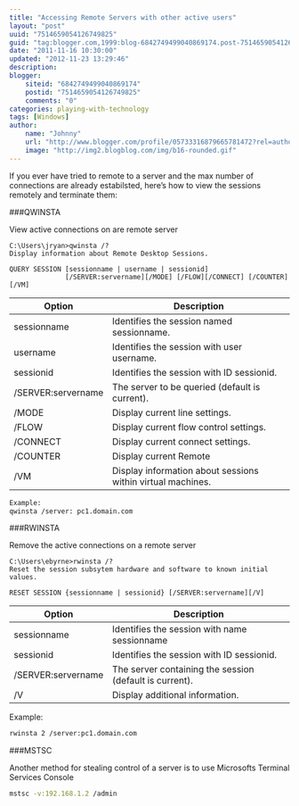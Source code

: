 ```yaml
---
title: "Accessing Remote Servers with other active users"
layout: "post"
uuid: "7514659054126749825"
guid: "tag:blogger.com,1999:blog-6842749499040869174.post-7514659054126749825"
date: "2011-11-16 10:30:00"
updated: "2012-11-23 13:29:46"
description: 
blogger:
    siteid: "6842749499040869174"
    postid: "7514659054126749825"
    comments: "0"
categories: playing-with-technology
tags: [Windows]
author: 
    name: "Johnny"
    url: "http://www.blogger.com/profile/05733316879665781472?rel=author"
    image: "http://img2.blogblog.com/img/b16-rounded.gif"
---
```


If you ever have tried to remote to a server and the max number of connections are already estabilsted, here’s how to view the sessions remotely and terminate them:
<linebreak>

###QWINSTA 

View active connections on are remote server

```
C:\Users\jryan>qwinsta /?
Display information about Remote Desktop Sessions.

QUERY SESSION [sessionname | username | sessionid]
              [/SERVER:servername][/MODE] [/FLOW][/CONNECT] [/COUNTER][/VM]
```
|Option|Description|
|---|---|
|  sessionname          |Identifies the session named sessionname.|
|  username              |Identifies the session with user username.|
|  sessionid               |Identifies the session with ID sessionid.|
|  /SERVER:servername  |The server to be queried (default is current).|
|  /MODE                |Display current line settings.|
|  /FLOW                |Display current flow control settings.|
|  /CONNECT        |Display current connect settings.|
|  /COUNTER         |Display current Remote |Desktop Services counters information.|
|  /VM                     |Display information about sessions within virtual machines.|

``` bash
Example:
qwinsta /server: pc1.domain.com
```

###RWINSTA

Remove the active connections on a remote server 

```
C:\Users\ebyrne>rwinsta /?
Reset the session subsytem hardware and software to known initial values.

RESET SESSION {sessionname | sessionid} [/SERVER:servername][/V]
```
|Option|Description|
|---|---|
| sessionname | Identifies the session with name sessionname|
|sessionid | Identifies the session with ID sessionid.|
|  /SERVER:servername   |The server containing the session (default is current).|
|  /V                                  |Display additional information.|

Example:

``` bash
rwinsta 2 /server:pc1.domain.com
```

###MSTSC

Another method for stealing control of a server is to use Microsofts Terminal Services Console

``` bash
mstsc -v:192.168.1.2 /admin
```
